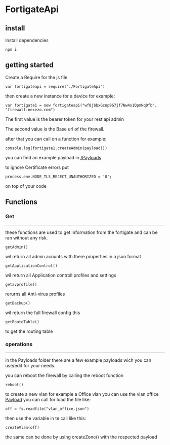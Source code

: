 # FortigateApi
## install 
Install dependencies
 
    npm i

## getting started
Create a Require for the js file

    var fortigateapi = require("./FortigateApi")

then create a new instance for a device for example:

    var fortigate1 = new fortigateapi("wf8jbbxGcnp9G7jf7Nw4s1QpmNq0fb", "firewall.nexezo.com")

The first value is the bearer token for your rest api admin  

The second value is the Base url of the firewall.

after that you can call on a  function for example:

    console.log(fortigate1.createAdmin(payload)))

you can find an example payload in [/Payloads](https://github.com/bryanster/FortigateJS/tree/master/Payloads)
  
to ignore Certificate errors put 

    process.env.NODE_TLS_REJECT_UNAUTHORIZED = '0';

on top of your code

## Functions
### Get
___
these functions are used to get information from the fortigate and can be ran without any risk.

    getAdmin()

wil return all admin acounts with there properties in a json format

    getApplicationControl()

wil return all Application controll profiles and settings

    getavprofile()

rerurns all Anti-virus profiles

    getBackup()

wil return the full firewall config this

    getRouteTable()
 to get the routing table


### operations
___

in the Payloads folder there are a few example payloads wich you can use/edit for your needs.  

you can reboot the firewall by calling the reboot function

    reboot()

to create a new vlan for example a Office vlan you can use the vlan office [Payload](https://github.com/bryanster/FortigateJS/blob/master/Payloads/vlan_office.json)
you can call for load the file like:

    off = fs.readfile("vlan_office.json")

then use the variable in te call like this:

    createVlan(off)

the same can be done by using createZone() with the respected payload